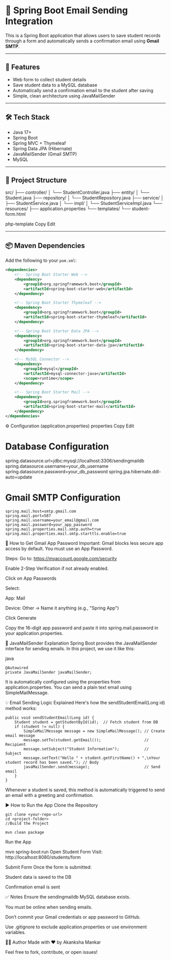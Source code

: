 # 📧 Spring Boot Email Sending Integration

This is a Spring Boot application that allows users to save student records through a form and automatically sends a confirmation email using **Gmail SMTP**.

---

## 🚀 Features

- Web form to collect student details
- Save student data to a MySQL database
- Automatically send a confirmation email to the student after saving
- Simple, clean architecture using JavaMailSender

---

## 🛠️ Tech Stack

- Java 17+
- Spring Boot
- Spring MVC + Thymeleaf
- Spring Data JPA (Hibernate)
- JavaMailSender (Gmail SMTP)
- MySQL

---

## 📂 Project Structure

src/ ├── controller/ │ └── StudentController.java ├── entity/ │ └── Student.java ├── repository/ │ └── StudentRepository.java ├── service/ │ ├── StudentService.java │ └── impl/ │ └── StudentServiceImpl.java └── resources/ ├── application.properties └── templates/ └── student-form.html

php-template
Copy
Edit

---

## 📦 Maven Dependencies

Add the following to your `pom.xml`:

```xml
<dependencies>
    <!-- Spring Boot Starter Web -->
    <dependency>
        <groupId>org.springframework.boot</groupId>
        <artifactId>spring-boot-starter-web</artifactId>
    </dependency>

    <!-- Spring Boot Starter Thymeleaf -->
    <dependency>
        <groupId>org.springframework.boot</groupId>
        <artifactId>spring-boot-starter-thymeleaf</artifactId>
    </dependency>

    <!-- Spring Boot Starter Data JPA -->
    <dependency>
        <groupId>org.springframework.boot</groupId>
        <artifactId>spring-boot-starter-data-jpa</artifactId>
    </dependency>

    <!-- MySQL Connector -->
    <dependency>
        <groupId>mysql</groupId>
        <artifactId>mysql-connector-java</artifactId>
        <scope>runtime</scope>
    </dependency>

    <!-- Spring Boot Starter Mail -->
    <dependency>
        <groupId>org.springframework.boot</groupId>
        <artifactId>spring-boot-starter-mail</artifactId>
    </dependency>
</dependencies>

```
⚙️ Configuration (application.properties)
properties
Copy
Edit
# Database Configuration
spring.datasource.url=jdbc:mysql://localhost:3306/sendingmaildb
spring.datasource.username=your_db_username
spring.datasource.password=your_db_password
spring.jpa.hibernate.ddl-auto=update

# Gmail SMTP Configuration
```
spring.mail.host=smtp.gmail.com
spring.mail.port=587
spring.mail.username=your_email@gmail.com
spring.mail.password=your_app_password
spring.mail.properties.mail.smtp.auth=true
spring.mail.properties.mail.smtp.starttls.enable=true
```
🔐 How to Get Gmail App Password
Important: Gmail blocks less secure app access by default. You must use an App Password.

Steps:
Go to: https://myaccount.google.com/security

Enable 2-Step Verification if not already enabled.

Click on App Passwords

Select:

App: Mail

Device: Other → Name it anything (e.g., "Spring App")

Click Generate

Copy the 16-digit app password and paste it into spring.mail.password in your application.properties.

📧 JavaMailSender Explanation
Spring Boot provides the JavaMailSender interface for sending emails. In this project, we use it like this:

java
```
@Autowired
private JavaMailSender javaMailSender;
```
It is automatically configured using the properties from application.properties. You can send a plain text email using SimpleMailMessage.

💡 Email Sending Logic Explained
Here's how the sendStudentEmail(Long id) method works:

```
public void sendStudentEmail(Long id) {
    Student student = getStudentById(id);  // Fetch student from DB
    if (student != null) {
        SimpleMailMessage message = new SimpleMailMessage(); // Create email message
        message.setTo(student.getEmail());                   // Recipient
        message.setSubject("Student Information");           // Subject
        message.setText("Hello " + student.getFirstName() + ",\nYour student record has been saved."); // Body
        javaMailSender.send(message);                        // Send email
    }
}
```
Whenever a student is saved, this method is automatically triggered to send an email with a greeting and confirmation.


▶️ How to Run the App
Clone the Repository

```
git clone <your-repo-url>
cd <project-folder>
//Build the Project
```
```
mvn clean package
```
Run the App


mvn spring-boot:run
Open Student Form Visit:
http://localhost:8080/students/form

Submit Form Once the form is submitted:

Student data is saved to the DB

Confirmation email is sent

✅ Notes
Ensure the sendingmaildb MySQL database exists.

You must be online when sending emails.

Don’t commit your Gmail credentials or app password to GitHub.

Use .gitignore to exclude application.properties or use environment variables.

🧑‍💻 Author
Made with ❤️ by Akanksha Mankar

Feel free to fork, contribute, or open issues!





